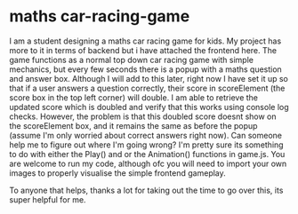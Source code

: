 # maths car-racing-game
I am a student designing a maths car racing game for kids. My project has more to it in terms of backend but i have attached the frontend here. The game functions as a normal top down car racing game with simple mechanics, but every few seconds there is a popup with a maths question and answer box. Although I will add to this later, right now I have set it up so that if a user answers a question correctly, their score in scoreElement (the score box in the top left corner) will double. I am able to retrieve the updated score which is doubled and verify that this works using console log checks. However, the problem is that this doubled score doesnt show on the scoreElement box, and it remains the same as before the popup (assume I'm only worried about correct answers right now). Can someone help me to figure out where I'm going wrong? I'm pretty sure its something to do with either the Play() and or the Animation() functions in game.js. You are welcome to run my code, although ofc you will need to import your own images to properly visualise the simple frontend gameplay. 

To anyone that helps,
thanks a lot for taking out the time to go over this, its super helpful for me.
